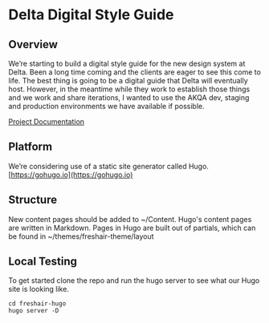# Delta Digital Style Guide

## Overview
We’re starting to build a digital style guide for the new design system at Delta. Been a long time coming and the clients are eager to see this come to life. The best thing is going to be a digital guide that Delta will eventually host. However, in the meantime while they work to establish those things and we work and share iterations, I wanted to use the AKQA dev, staging and production environments we have available if possible.

[Project Documentation](https://extranet.akqa.com/display/intDelta/2018)

## Platform
We’re considering use of a static site generator called Hugo. [https://gohugo.io](https://gohugo.io)

## Structure
New content pages should be added to ~/Content. Hugo's content pages are written in Markdown.
Pages in Hugo are built out of partials, which can be found in ~/themes/freshair-theme/layout

## Local Testing
To get started clone the repo and run the hugo server to see what our Hugo site is looking like.

```
cd freshair-hugo
hugo server -D
```
